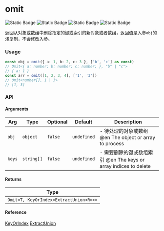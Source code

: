 # omit
![Static Badge](https://img.shields.io/badge/Statement%20Coverage-96.77%-brightgreen) ![Static Badge](https://img.shields.io/badge/Branch%20Coverage-92.86%-brightgreen) ![Static Badge](https://img.shields.io/badge/Function%20Coverage-100.00%-brightgreen) ![Static Badge](https://img.shields.io/badge/Line%20Coverage-96.77%-brightgreen)
      
返回从对象或数组中删除指定的键或索引的新对象或者数组，返回值是入参`obj`的浅复制，不会修改入参。

### Usage

```typescript
const obj = omit({ a: 1, b: 2, c: 3 }, ['b', 'c'] as const)
// Omit<{ a: number; b: number; c: number; }, "b" | "c">
// { a: 1 }
const arr = omit([1, 2, 3, 4], ['1', '3'])
// Omit<number[], 1 | 3>
// [1, 3]
```


### API

#### Arguments

| Arg | Type | Optional | Default | Description |
| --- | --- | --- | --- | --- |
| `obj` | `object` | `false` | `undefined` | - 待处理的对象或数组 @en The object or array to process |
| `keys` | `string[]` | `false` | `undefined` | - 需要删除的键或数组索引 @en The keys or array indices to delete |

#### Returns

| Type |
| ---  |
| `Omit<T, KeyOrIndex<ExtractUnion<R>>>`  |

#### Reference

[KeyOrIndex](../common/types#keyorindex) [ExtractUnion](../common/types#extractunion)